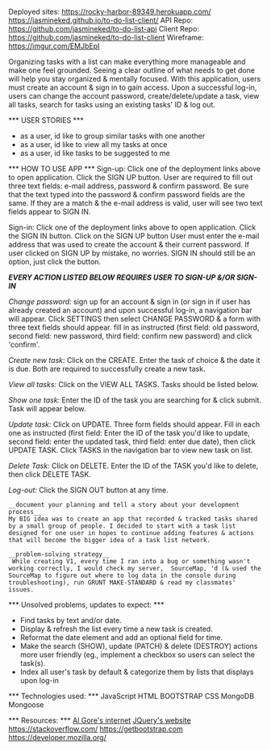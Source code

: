 Deployed sites: https://rocky-harbor-89349.herokuapp.com/
https://jasmineked.github.io/to-do-list-client/
API Repo: https://github.com/jasmineked/to-do-list-api
Client Repo: https://github.com/jasmineked/to-do-list-client
Wireframe: https://imgur.com/EMJbEpI

Organizing tasks with a list can make everything more manageable and make one feel grounded. Seeing a clear outline of what needs to get done will help you stay organized & mentally focused. With this application, users must create an account & sign in to gain access. Upon a successful log-in, users can change the account password, create/delete/update a task, view all tasks, search for tasks using an existing tasks' ID & log out.

*** USER STORIES ***
- as a user, id like to group similar tasks with one another
- as a user, id like to view all my tasks at once
- as a user, id like tasks to be suggested to me

*** HOW TO USE APP ***
Sign-up: Click one of the deployment links above to open application. Click the SIGN UP button. User are required to fill out three text fields: e-mail address, password & confirm password. Be sure that the text typed into the password & confirm password fields are the same. If they are a match & the e-mail address is valid, user will see two text fields appear to SIGN IN.

Sign-in: Click one of the deployment links above to open application. Click the SIGN IN button. Click on the SIGN UP button User must enter the e-mail address that was used to create the account & their current password. If user clicked on SIGN UP by mistake, no worries. SIGN IN should still be an option, just click the button.

***EVERY ACTION LISTED BELOW REQUIRES USER TO SIGN-UP &/OR SIGN-IN***

*Change password:* sign up for an account & sign in (or sign in if user has already created an account) and upon successful log-in, a navigation bar will appear. Click SETTINGS then select CHANGE PASSWORD & a form with three text fields should appear. fill in as instructed (first field: old password, second field: new password, third field: confirm new password) and click 'confirm'.

*Create new task:* Click on the CREATE. Enter the task of choice & the date it is due. Both are required to successfully create a new task.

*View all tasks:* Click on the VIEW ALL TASKS. Tasks should be listed below.

*Show one task:* Enter the ID of the task you are searching for & click submit. Task will appear below.

*Update task:* Click on UPDATE. Three form fields should appear. Fill in each one as instructed (first field: Enter the ID of the task you'd like to update, second field: enter the updated task, third field: enter due date), then click UPDATE TASK. Click TASKS in the navigation bar to view new task on list.

*Delete Task:* Click on DELETE. Enter the ID of the TASK you'd like to delete, then click DELETE TASK.

*Log-out:* Click the SIGN OUT button at any time.

    __document your planning and tell a story about your development process__
    My BIG idea was to create an app that recorded & tracked tasks shared by a small group of people. I decided to start with a task list designed for one user in hopes to continue adding features & actions that will become the bigger idea of a task list network.

    __problem-solving strategy__
     While creating V1, every time I ran into a bug or something wasn't working correctly, I would check my server,  SourceMap, 'd (& used the SourceMap to figure out where to log data in the console during troubleshooting), run GRUNT MAKE-STANDARD & read my classmates' issues.

*** Unsolved problems, updates to expect: ***
- Find tasks by text and/or date.
- Display & refresh the list every time a new task is created.
- Reformat the date element and add an optional field for time.
- Make the search (SHOW), update (PATCH) & delete (DESTROY) actions more user friendly (eg., implement a checkbox so users can select the task(s).
- Index all user's task by default & categorize them by lists that displays upon log-in

*** Technologies used: ***
JavaScript
HTML
BOOTSTRAP
CSS
MongoDB
Mongoose

*** Resources: ***
[Al Gore's internet](google.com)
[JQuery's website](https://api.jquery.com/)
https://stackoverflow.com/
https://getbootstrap.com
https://developer.mozilla.org/
